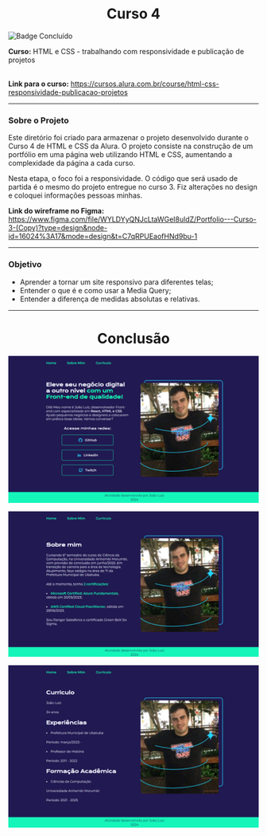 <h1 align="center">Curso 4</h1> 

![Badge Concluído](http://img.shields.io/static/v1?label=STATUS&message=CONCLUÍDO&color=GREEN&style=for-the-badge)


**Curso:**  HTML e CSS - trabalhando com responsividade e publicação de projetos  
<br>

**Link para o curso:** https://cursos.alura.com.br/course/html-css-responsividade-publicacao-projetos

---
### Sobre o Projeto

Este diretório foi criado para armazenar o projeto desenvolvido durante o Curso 4 de HTML e CSS da Alura. O projeto consiste na construção de um portfólio em uma página web utilizando HTML e CSS, aumentando a complexidade da página a cada curso. 

Nesta etapa, o foco foi a responsividade. O código que será usado de partida é o mesmo do projeto entregue no curso 3. Fiz alterações no design e coloquei informações pessoas minhas.

**Link do wireframe no Figma:** https://www.figma.com/file/WYLDYyQNJcLtaWGeI8uldZ/Portfolio---Curso-3-(Copy)?type=design&node-id=16024%3A17&mode=design&t=C7qRPUEaofHNd9bu-1

---
### Objetivo

- Aprender a tornar um site responsivo para diferentes telas;
- Entender o que é e como usar a Media Query;
- Entender a diferença de medidas absolutas e relativas.

---
<h1 align="center">Conclusão</h1> 

<p align="center">
    <img src="/4- HTML e CSS - trabalhando com responsividade e publicação de projetos/imagens/3 - tela inicial - projeto final.png" alt="tela inicial">
</p>

<p align="center">
    <img src="/4- HTML e CSS - trabalhando com responsividade e publicação de projetos/imagens/3 - sobre mim - projeto final.png" alt="tela Sobre Mim">
</p>

<p align="center">
    <img src="/4- HTML e CSS - trabalhando com responsividade e publicação de projetos/imagens/3 - curriculo - projeto final.png" alt="tela Curriculo">
</p>



